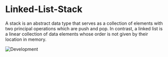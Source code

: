 # Linked-List-Stack

A stack is an abstract data type that serves as a collection of elements with two principal operations which are push and pop. In contrast, a linked list is a linear collection of data elements whose order is not given by their location in memory.


![Development](https://github.com/kaaniince/Linked-List-Stack/blob/main/bOga5.png)


